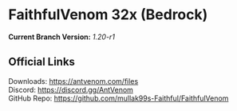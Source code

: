 # FaithfulVenom 32x (Bedrock)

**Current Branch Version:** _1.20-r1_  

## Official Links

Downloads: https://antvenom.com/files  
Discord: https://discord.gg/AntVenom  
GitHub Repo: https://github.com/mullak99s-Faithful/FaithfulVenom  
